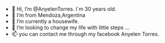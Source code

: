 - 👋 Hi, I’m @AnyelenTorres. I´m 30 years old. 
- 👀 I’m from Mendoza,Argentina
- 🌱 I’m currently a housewife. 
- 💞️ I’m looking to change my life with little steps ...
- 📫 you can contact me through my facebook Anyelen Torres.

<!---
AnyelenTorres/AnyelenTorres is a ✨ special ✨ repository because its `README.md` (this file) appears on your GitHub profile.
You can click the Preview link to take a look at your changes.
--->

